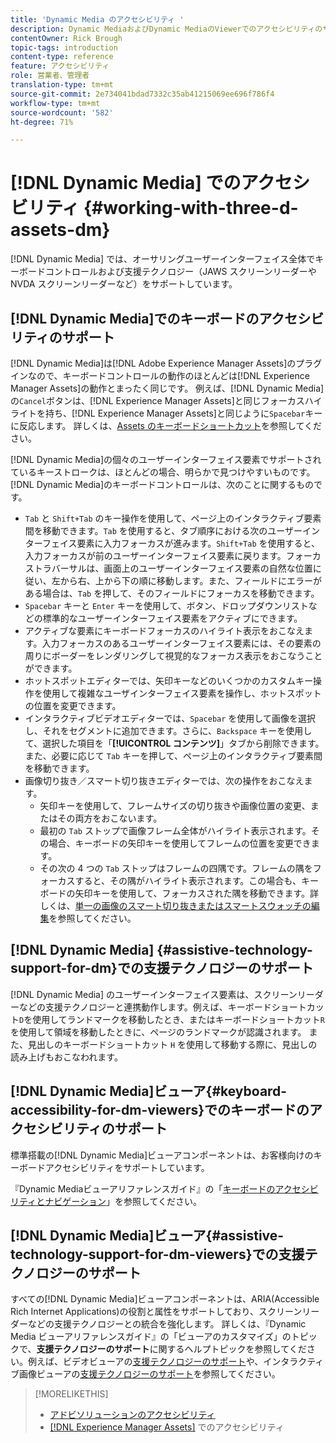 ```yaml
---
title: 'Dynamic Media のアクセシビリティ '
description: Dynamic MediaおよびDynamic MediaのViewerでのアクセシビリティのサポートについて説明します
contentOwner: Rick Brough
topic-tags: introduction
content-type: reference
feature: アクセシビリティ
role: 営業者、管理者
translation-type: tm+mt
source-git-commit: 2e734041bdad7332c35ab41215069ee696f786f4
workflow-type: tm+mt
source-wordcount: '582'
ht-degree: 71%

---
```



# [!DNL Dynamic Media] でのアクセシビリティ {#working-with-three-d-assets-dm}

[!DNL Dynamic Media] では、オーサリングユーザーインターフェイス全体でキーボードコントロールおよび支援テクノロジー（JAWS スクリーンリーダーや NVDA スクリーンリーダーなど）をサポートしています。

## [!DNL Dynamic Media]でのキーボードのアクセシビリティのサポート

[!DNL Dynamic Media]は[!DNL Adobe Experience Manager Assets]のプラグインなので、キーボードコントロールの動作のほとんどは[!DNL Experience Manager Assets]の動作とまったく同じです。 例えば、[!DNL Dynamic Media]の`Cancel`ボタンは、[!DNL Experience Manager Assets]と同じフォーカスハイライトを持ち、[!DNL Experience Manager Assets]と同じように`Spacebar`キーに反応します。 詳しくは、[Assets のキーボードショートカット](/help/assets/accessibility.md#keyboard-shortcuts)を参照してください。

[!DNL Dynamic Media]の個々のユーザーインターフェイス要素でサポートされているキーストロークは、ほとんどの場合、明らかで見つけやすいものです。 [!DNL Dynamic Media]のキーボードコントロールは、次のことに関するものです。

* `Tab` と `Shift+Tab` のキー操作を使用して、ページ上のインタラクティブ要素間を移動できます。`Tab` を使用すると、タブ順序における次のユーザーインターフェイス要素に入力フォーカスが進みます。`Shift+Tab` を使用すると、入力フォーカスが前のユーザーインターフェイス要素に戻ります。フォーカストラバーサルは、画面上のユーザーインターフェイス要素の自然な位置に従い、左から右、上から下の順に移動します。また、フィールドにエラーがある場合は、`Tab` を押して、そのフィールドにフォーカスを移動できます。
* `Spacebar` キーと `Enter` キーを使用して、ボタン、ドロップダウンリストなどの標準的なユーザーインターフェイス要素をアクティブにできます。
* アクティブな要素にキーボードフォーカスのハイライト表示をおこなえます。入力フォーカスのあるユーザーインターフェイス要素には、その要素の周りにボーダーをレンダリングして視覚的なフォーカス表示をおこなうことができます。
* ホットスポットエディターでは、矢印キーなどのいくつかのカスタムキー操作を使用して複雑なユーザインターフェイス要素を操作し、ホットスポットの位置を変更できます。
* インタラクティブビデオエディターでは、`Spacebar` を使用して画像を選択し、それをセグメントに追加できます。さらに、`Backspace` キーを使用して、選択した項目を「**[!UICONTROL コンテンツ]**」タブから削除できます。また、必要に応じて `Tab` キーを押して、ページ上のインタラクティブ要素間を移動できます。
* 画像切り抜き／スマート切り抜きエディターでは、次の操作をおこなえます。
   * 矢印キーを使用して、フレームサイズの切り抜きや画像位置の変更、またはその両方をおこないます。
   * 最初の `Tab` ストップで画像フレーム全体がハイライト表示されます。その場合、キーボードの矢印キーを使用してフレームの位置を変更できます。
   * その次の 4 つの `Tab` ストップはフレームの四隅です。フレームの隅をフォーカスすると、その隅がハイライト表示されます。この場合も、キーボードの矢印キーを使用して、フォーカスされた隅を移動できます。詳しくは、[単一の画像のスマート切り抜きまたはスマートスウォッチの編集](/help/assets/image-profiles.md#editing-the-smart-crop-or-smart-swatch-of-a-single-image)を参照してください。

<!-- Keyboarding is the same because Dynamic Media is using the same UI library (Coral 3 (AEM 6.5) or Coral Spectrum (in Skyline)) as entire AEM Assets.  -->

<!-- In the Hotspot editor, Dynamic Media lets you use arrow keys to control the position of a hot spot. See [Carousel Banners](/help/assets/dynamic-media/carousel-banners.md##adding-hotspots-or-image-maps-to-an-image-banner) or [Interactive Images](/help/assets/dynamic-media/interactive-images.md#adding-hotspots-to-an-image-banner)  -->

<!-- I think we should definitely mention this in the DM-specific area of documentation for keyboard support. -->

<!-- I would not get into much of details of specific keyboard support logic of these editors. One of the reasons - chances are that accessibility support will receive Phase2-like attention, with more holistic approach. -->

## [!DNL Dynamic Media] {#assistive-technology-support-for-dm}での支援テクノロジーのサポート

[!DNL Dynamic Media] のユーザーインターフェイス要素は、スクリーンリーダーなどの支援テクノロジーと連携動作します。例えば、キーボードショートカット`D`を使用してランドマークを移動したとき、またはキーボードショートカット`R`を使用して領域を移動したときに、ページのランドマークが認識されます。 また、見出しのキーボードショートカット `H` を使用して移動する際に、見出しの読み上げもおこなわれます。

## [!DNL Dynamic Media]ビューア{#keyboard-accessibility-for-dm-viewers}でのキーボードのアクセシビリティのサポート

標準搭載の[!DNL Dynamic Media]ビューアコンポーネントは、お客様向けのキーボードアクセシビリティをサポートしています。

『Dynamic Mediaビューアリファレンスガイド』の「[キーボードのアクセシビリティとナビゲーション](https://experienceleague.adobe.com/docs/dynamic-media-developer-resources/library/c-keyboard-accessibility.html?lang=ja)」を参照してください。

## [!DNL Dynamic Media]ビューア{#assistive-technology-support-for-dm-viewers}での支援テクノロジーのサポート

すべての[!DNL Dynamic Media]ビューアコンポーネントは、ARIA(Accessible Rich Internet Applications)の役割と属性をサポートしており、スクリーンリーダーなどの支援テクノロジーとの統合を強化します。
詳しくは、『Dynamic Media ビューアリファレンスガイド』の「ビューアのカスタマイズ」のトピックで、**支援テクノロジーのサポート**&#x200B;に関するヘルプトピックを参照してください。例えば、ビデオビューアの[支援テクノロジーのサポート](https://experienceleague.adobe.com/docs/dynamic-media-developer-resources/library/viewers-aem-assets-dmc/video/r-html5-video-viewer-20-assistive.html?lang=ja)や、インタラクティブ画像ビューアの[支援テクノロジーのサポート](https://experienceleague.adobe.com/docs/dynamic-media-developer-resources/library/viewers-for-aem-assets-only/interactive-images/c-html5-aem-interactive-image-assistive.html#viewers-for-aem-assets-only)を参照してください。

>[!MORELIKETHIS]
>
>* [アドビソリューションのアクセシビリティ](https://www.adobe.com/accessibility.html)
>* [ [!DNL Experience Manager Assets]](/help/assets/accessibility.md) でのアクセシビリティ

